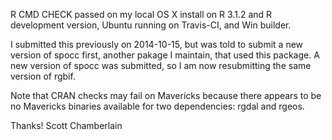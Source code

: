 R CMD CHECK passed on my local OS X install on R 3.1.2 and R development 
version, Ubuntu running on Travis-CI, and Win builder.

I submitted this previously on 2014-10-15, but was told to submit a new 
version of spocc first, another pakage I maintain, that used this package. 
A new version of spocc was submitted, so I am now resubmitting the same 
version of rgbif.

Note that CRAN checks may fail on Mavericks because there appears to be
no Mavericks binaries available for two dependencies: rgdal and rgeos.

Thanks! Scott Chamberlain
